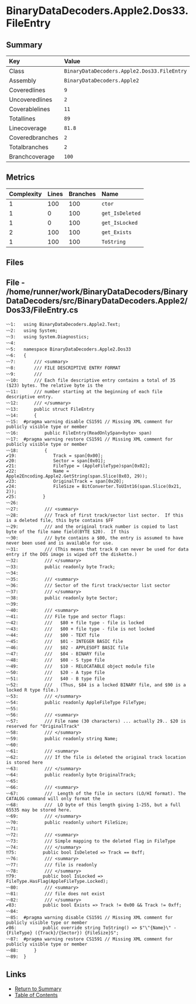 ﻿# BinaryDataDecoders.Apple2.Dos33.FileEntry

## Summary

| Key             | Value                                       |
| :-------------- | :------------------------------------------ |
| Class           | `BinaryDataDecoders.Apple2.Dos33.FileEntry` |
| Assembly        | `BinaryDataDecoders.Apple2`                 |
| Coveredlines    | `9`                                         |
| Uncoveredlines  | `2`                                         |
| Coverablelines  | `11`                                        |
| Totallines      | `89`                                        |
| Linecoverage    | `81.8`                                      |
| Coveredbranches | `2`                                         |
| Totalbranches   | `2`                                         |
| Branchcoverage  | `100`                                       |

## Metrics

| Complexity | Lines | Branches | Name            |
| :--------- | :---- | :------- | :-------------- |
| 1          | 100   | 100      | `ctor`          |
| 1          | 0     | 100      | `get_IsDeleted` |
| 1          | 0     | 100      | `get_IsLocked`  |
| 2          | 100   | 100      | `get_Exists`    |
| 1          | 100   | 100      | `ToString`      |

## Files

## File - /home/runner/work/BinaryDataDecoders/BinaryDataDecoders/src/BinaryDataDecoders.Apple2/Dos33/FileEntry.cs

```CSharp
〰1:   using BinaryDataDecoders.Apple2.Text;
〰2:   using System;
〰3:   using System.Diagnostics;
〰4:   
〰5:   namespace BinaryDataDecoders.Apple2.Dos33
〰6:   {
〰7:       /// <summary>
〰8:       /// FILE DESCRIPTIVE ENTRY FORMAT
〰9:       ///
〰10:      /// Each file descriptive entry contains a total of 35 ($23) bytes. The relative byte is the
〰11:      /// number starting at the beginning of each file descriptive entry.
〰12:      /// </summary>
〰13:      public struct FileEntry
〰14:      {
〰15:  #pragma warning disable CS1591 // Missing XML comment for publicly visible type or member
〰16:          public FileEntry(ReadOnlySpan<byte> span)
〰17:  #pragma warning restore CS1591 // Missing XML comment for publicly visible type or member
〰18:          {
✔19:              Track = span[0x00];
✔20:              Sector = span[0x01];
✔21:              FileType = (AppleFileType)span[0x02];
✔22:              Name = Apple2Encoding.Apple2.GetString(span.Slice(0x03, 29));
✔23:              OriginalTrack = span[0x20];
✔24:              FileSize = BitConverter.ToUInt16(span.Slice(0x21, 2));
✔25:          }
〰26:  
〰27:          /// <summary>
〰28:          /// Track of first track/sector list sector.  If this is a deleted file, this byte contains $FF
〰29:          /// and the original track number is copied to last byte of the file name field(BYTE $20).  If this
〰30:          /// byte contains a $00, the entry is assumed to have never been used and is available for use.
〰31:          /// (This means that track 0 can never be used for data entry if the DOS image is wiped off the diskette.)
〰32:          /// </summary>
〰33:          public readonly byte Track;
〰34:  
〰35:          /// <summary>
〰36:          /// Sector of the first track/sector list sector
〰37:          /// </summary>
〰38:          public readonly byte Sector;
〰39:  
〰40:          /// <summary>
〰41:          /// File type and sector flags:
〰42:          ///   $80 + file type - file is locked
〰43:          ///   $00 + file type - file is not locked
〰44:          ///   $00 - TEXT file
〰45:          ///   $01 - INTEGER BASIC file
〰46:          ///   $02 - APPLESOFT BASIC file
〰47:          ///   $04 - BINARY file
〰48:          ///   $08 - S type file
〰49:          ///   $10 - RELOCATABLE object module file
〰50:          ///   $20 - A type file
〰51:          ///   $40 - B type file
〰52:          ///   (Thus, $84 is a locked BINARY file, and $90 is a locked R type file.)
〰53:          /// </summary>
〰54:          public readonly AppleFileType FileType;
〰55:  
〰56:          /// <summary>
〰57:          /// File name (30 characters) ... actually 29.. $20 is reserved for "OriginalTrack"
〰58:          /// </summary>
〰59:          public readonly string Name;
〰60:  
〰61:          /// <summary>
〰62:          /// If the file is deleted the original track location is stored here
〰63:          /// </summary>
〰64:          public readonly byte OriginalTrack;
〰65:  
〰66:          /// <summary>
〰67:          ///  Length of the file in sectors (LO/HI format). The CATALOG command will only format the
〰68:          ///  LO byte of this length giving 1-255, but a full 65535 may be stored here.
〰69:          /// </summary>
〰70:          public readonly ushort FileSize;
〰71:  
〰72:          /// <summary>
〰73:          /// Simple mapping to the deleted flag in FileType
〰74:          /// </summary>
‼75:          public bool IsDeleted => Track == 0xff;
〰76:          /// <summary>
〰77:          /// file is readonly
〰78:          /// </summary>
‼79:          public bool IsLocked => FileType.HasFlag(AppleFileType.Locked);
〰80:          /// <summary>
〰81:          /// file does not exist
〰82:          /// </summary>
✔83:          public bool Exists => Track != 0x00 && Track != 0xff;
〰84:  
〰85:  #pragma warning disable CS1591 // Missing XML comment for publicly visible type or member
✔86:          public override string ToString() => $"\"{Name}\" - {FileType} ({Track}/{Sector}) {FileSize}S";
〰87:  #pragma warning restore CS1591 // Missing XML comment for publicly visible type or member
〰88:      }
〰89:  }
```

## Links

* [Return to Summary](Summary.md)
* [Table of Contents](../TOC.md)

